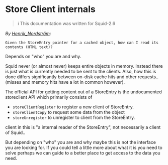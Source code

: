 ---
---
# Store Client internals

> :information_source:
    This documentation was written for Squid-2.6

*By [Henrik_Nordström](/HenrikNordstrom)*:

    Given the StoreEntry pointer for a cached object, how can I read its contents (HTML text)?

Depends on "who" you are and why.

Squid never (or almost never) keeps entire objects in memory. Instead
there is just what is currently needed to be sent to the clients. Also,
how this is done differs significantly between on-disk cache hits and
other requests.. (misses and memory hits have a lot in common however).

The official API for getting content out of a StoreEntry is the
undocumented storeclient API which primarily consists of

- `storeClientRegister` to register a new client of StoreEntry.
- `storeClientCopy` to request some data from the object
- `storeUnregister` to unregister to client from the StoreEntry.

client in this is "a internal reader of the StoreEntry", not necessarily
a client of Squid..

But depending on "who" you are and why maybe this is not the interface
you are looking for. If you could tell a little more about what it is
you need to solve perhaps we can guide to a better place to get access
to the data you need.
